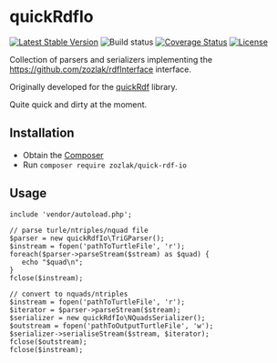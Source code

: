 # quickRdfIo

[![Latest Stable Version](https://poser.pugx.org/zozlak/quick-rdf-io/v/stable)](https://packagist.org/packages/zozlak/quick-rdf-io)
![Build status](https://github.com/zozlak/quickRdfIo/workflows/phpunit/badge.svg?branch=master)
[![Coverage Status](https://coveralls.io/repos/github/zozlak/quickRdfIo/badge.svg?branch=master)](https://coveralls.io/github/zozlak/quickRdfIo?branch=master)
[![License](https://poser.pugx.org/zozlak/quicki-rdf/license)](https://packagist.org/packages/zozlak/quick-rdf-io)

Collection of parsers and serializers implementing the https://github.com/zozlak/rdfInterface interface.

Originally developed for the [quickRdf](https://github.com/zozlak/quickRdf) library.

Quite quick and dirty at the moment.

## Installation

* Obtain the [Composer](https://getcomposer.org)
* Run `composer require zozlak/quick-rdf-io`

## Usage

```
include 'vendor/autoload.php';

// parse turle/ntriples/nquad file
$parser = new quickRdfIo\TriGParser();
$instream = fopen('pathToTurtleFile', 'r');
foreach($parser->parseStream($stream) as $quad) {
   echo "$quad\n";
}
fclose($instream);

// convert to nquads/ntriples
$instream = fopen('pathToTurtleFile', 'r');
$iterator = $parser->parseStream($stream);
$serializer = new quickRdfIo\NQuadsSerializer();
$outstream = fopen('pathToOutputTurtleFile', 'w');
$serializer->serialiseStream($stream, $iterator);
fclose($outstream);
fclose($instream);
```
